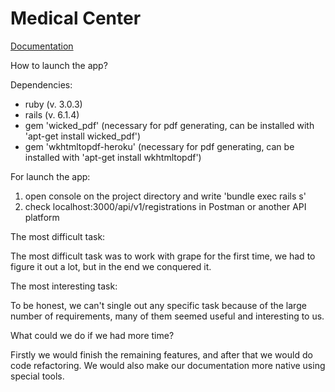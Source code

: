 # Medical Center

[Documentation](https://docs.google.com/document/d/1QChX4twSFzFhufx-ljBSASj3_AnvW20cBRd9q1m_wHw/edit?usp=sharing)

How to launch the app?

Dependencies:
- ruby (v. 3.0.3)
- rails (v. 6.1.4)
- gem 'wicked_pdf' (necessary for pdf generating, can be installed with 'apt-get install wicked_pdf')
- gem 'wkhtmltopdf-heroku' (necessary for pdf generating, can be installed with 'apt-get install wkhtmltopdf')


For launch the app:

1. open console on the project directory and write 'bundle exec rails s'
2. check localhost:3000/api/v1/registrations in Postman or another API platform



The most difficult task:

The most difficult task was to work with grape for the first time, we had to figure it out a lot, but in the end we conquered it.

The most interesting task:

To be honest, we can't single out any specific task because of the large number of requirements, many of them seemed useful and interesting to us.


What could we do if we had more time?

Firstly we would finish the remaining features, and after that we would do code refactoring. We would also make our documentation more native using special tools.
